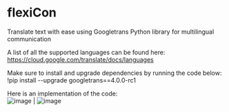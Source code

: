 # flexiCon
Translate text with ease using Googletrans Python library for multilingual communication

A list of all the supported languages can be found here: <br>
https://cloud.google.com/translate/docs/languages

Make sure to install and upgrade dependencies by running the code below: 
!pip install --upgrade googletrans==4.0.0-rc1

Here is an implementation of the code: <br>
![image](https://github.com/rajaravindp/flexiCon/assets/118573661/49e95f2a-9485-41f7-a198-62e8de8b276b) | ![image](https://github.com/rajaravindp/flexiCon/assets/118573661/6550f670-f1c8-4a94-bd2d-b71d73025298)


